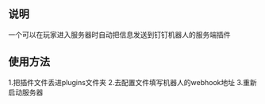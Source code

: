 ## 说明
一个可以在玩家进入服务器时自动把信息发送到钉钉机器人的服务端插件

## 使用方法
1.把插件文件丢进plugins文件夹
2.去配置文件填写机器人的webhook地址
3.重新启动服务器

